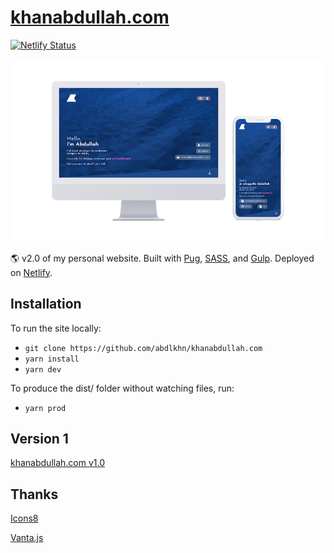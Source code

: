 # [khanabdullah.com](https://khanabdullah.com)

[![Netlify Status](https://api.netlify.com/api/v1/badges/baa7cb77-fae5-4285-9055-dc0f157430bc/deploy-status)](https://app.netlify.com/sites/khanabdullah/deploys)

![khanabdullah.com preview](./design/preview.png)

🌎 v2.0 of my personal website. Built with [Pug](https://github.com/pugjs/pug#pug), [SASS](https://sass-lang.com/), and [Gulp](https://gulpjs.com/). Deployed on [Netlify](https://www.netlify.com/).

## Installation

To run the site locally:

- `git clone https://github.com/abdlkhn/khanabdullah.com`
- `yarn install`
- `yarn dev`

To produce the dist/ folder without watching files, run:

- `yarn prod`

## Version 1

[khanabdullah.com v1.0](https://github.com/abdlkhn/khanabdullah.com/tree/v1)

## Thanks

[Icons8](https://icons8.com)

[Vanta.js](https://www.vantajs.com/)
